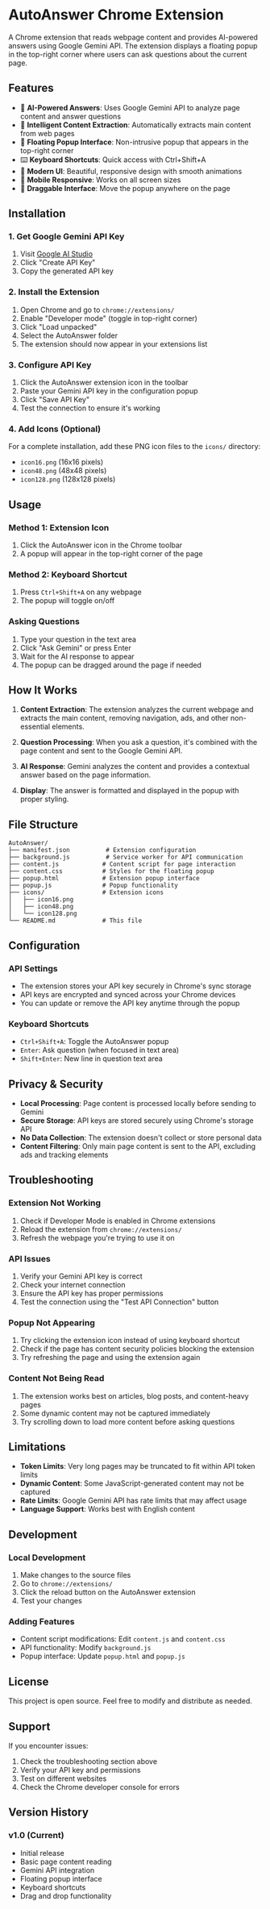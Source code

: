 # AutoAnswer Chrome Extension

A Chrome extension that reads webpage content and provides AI-powered answers using Google Gemini API. The extension displays a floating popup in the top-right corner where users can ask questions about the current page.

## Features

- 🤖 **AI-Powered Answers**: Uses Google Gemini API to analyze page content and answer questions
- 📄 **Intelligent Content Extraction**: Automatically extracts main content from web pages
- 🎯 **Floating Popup Interface**: Non-intrusive popup that appears in the top-right corner
- ⌨️ **Keyboard Shortcuts**: Quick access with Ctrl+Shift+A
- 🎨 **Modern UI**: Beautiful, responsive design with smooth animations
- 📱 **Mobile Responsive**: Works on all screen sizes
- 🔄 **Draggable Interface**: Move the popup anywhere on the page

## Installation

### 1. Get Google Gemini API Key

1. Visit [Google AI Studio](https://makersuite.google.com/app/apikey)
2. Click "Create API Key"
3. Copy the generated API key

### 2. Install the Extension

1. Open Chrome and go to `chrome://extensions/`
2. Enable "Developer mode" (toggle in top-right corner)
3. Click "Load unpacked"
4. Select the AutoAnswer folder
5. The extension should now appear in your extensions list

### 3. Configure API Key

1. Click the AutoAnswer extension icon in the toolbar
2. Paste your Gemini API key in the configuration popup
3. Click "Save API Key"
4. Test the connection to ensure it's working

### 4. Add Icons (Optional)

For a complete installation, add these PNG icon files to the `icons/` directory:
- `icon16.png` (16x16 pixels)
- `icon48.png` (48x48 pixels)
- `icon128.png` (128x128 pixels)

## Usage

### Method 1: Extension Icon
1. Click the AutoAnswer icon in the Chrome toolbar
2. A popup will appear in the top-right corner of the page

### Method 2: Keyboard Shortcut
1. Press `Ctrl+Shift+A` on any webpage
2. The popup will toggle on/off

### Asking Questions
1. Type your question in the text area
2. Click "Ask Gemini" or press Enter
3. Wait for the AI response to appear
4. The popup can be dragged around the page if needed

## How It Works

1. **Content Extraction**: The extension analyzes the current webpage and extracts the main content, removing navigation, ads, and other non-essential elements.

2. **Question Processing**: When you ask a question, it's combined with the page content and sent to the Google Gemini API.

3. **AI Response**: Gemini analyzes the content and provides a contextual answer based on the page information.

4. **Display**: The answer is formatted and displayed in the popup with proper styling.

## File Structure

```
AutoAnswer/
├── manifest.json          # Extension configuration
├── background.js          # Service worker for API communication
├── content.js            # Content script for page interaction
├── content.css           # Styles for the floating popup
├── popup.html            # Extension popup interface
├── popup.js              # Popup functionality
├── icons/                # Extension icons
│   ├── icon16.png
│   ├── icon48.png
│   └── icon128.png
└── README.md             # This file
```

## Configuration

### API Settings
- The extension stores your API key securely in Chrome's sync storage
- API keys are encrypted and synced across your Chrome devices
- You can update or remove the API key anytime through the popup

### Keyboard Shortcuts
- `Ctrl+Shift+A`: Toggle the AutoAnswer popup
- `Enter`: Ask question (when focused in text area)
- `Shift+Enter`: New line in question text area

## Privacy & Security

- **Local Processing**: Page content is processed locally before sending to Gemini
- **Secure Storage**: API keys are stored securely using Chrome's storage API
- **No Data Collection**: The extension doesn't collect or store personal data
- **Content Filtering**: Only main page content is sent to the API, excluding ads and tracking elements

## Troubleshooting

### Extension Not Working
1. Check if Developer Mode is enabled in Chrome extensions
2. Reload the extension from `chrome://extensions/`
3. Refresh the webpage you're trying to use it on

### API Issues
1. Verify your Gemini API key is correct
2. Check your internet connection
3. Ensure the API key has proper permissions
4. Test the connection using the "Test API Connection" button

### Popup Not Appearing
1. Try clicking the extension icon instead of using keyboard shortcut
2. Check if the page has content security policies blocking the extension
3. Try refreshing the page and using the extension again

### Content Not Being Read
1. The extension works best on articles, blog posts, and content-heavy pages
2. Some dynamic content may not be captured immediately
3. Try scrolling down to load more content before asking questions

## Limitations

- **Token Limits**: Very long pages may be truncated to fit within API token limits
- **Dynamic Content**: Some JavaScript-generated content may not be captured
- **Rate Limits**: Google Gemini API has rate limits that may affect usage
- **Language Support**: Works best with English content

## Development

### Local Development
1. Make changes to the source files
2. Go to `chrome://extensions/`
3. Click the reload button on the AutoAnswer extension
4. Test your changes

### Adding Features
- Content script modifications: Edit `content.js` and `content.css`
- API functionality: Modify `background.js`
- Popup interface: Update `popup.html` and `popup.js`

## License

This project is open source. Feel free to modify and distribute as needed.

## Support

If you encounter issues:
1. Check the troubleshooting section above
2. Verify your API key and permissions
3. Test on different websites
4. Check the Chrome developer console for errors

## Version History

### v1.0 (Current)
- Initial release
- Basic page content reading
- Gemini API integration
- Floating popup interface
- Keyboard shortcuts
- Drag and drop functionality
